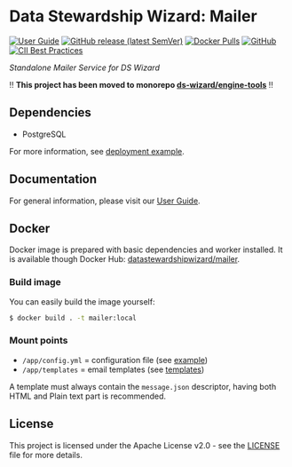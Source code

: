 # Data Stewardship Wizard: Mailer

[![User Guide](https://img.shields.io/badge/docs-User%20Guide-informational)](https://guide.ds-wizard.org)
[![GitHub release (latest SemVer)](https://img.shields.io/github/v/release/ds-wizard/mailer)](https://github.com/ds-wizard/mailer/releases)
[![Docker Pulls](https://img.shields.io/docker/pulls/datastewardshipwizard/mailer)](https://hub.docker.com/r/datastewardshipwizard/mailer)
[![GitHub](https://img.shields.io/github/license/ds-wizard/mailer)](LICENSE)
[![CII Best Practices](https://bestpractices.coreinfrastructure.org/projects/4975/badge)](https://bestpractices.coreinfrastructure.org/projects/4975)

*Standalone Mailer Service for DS Wizard*

:bangbang: **This project has been moved to monorepo [ds-wizard/engine-tools](https://github.com/ds-wizard/engine-tools)** :bangbang:

## Dependencies

-  PostgreSQL

For more information, see [deployment example](https://github.com/ds-wizard/dsw-deployment-example).

## Documentation

For general information, please visit our [User Guide](https://guide.ds-wizard.org).

## Docker

Docker image is prepared with basic dependencies and worker installed. It is available though Docker Hub: [datastewardshipwizard/mailer](https://hub.docker.com/r/datastewardshipwizard/mailer).

### Build image

You can easily build the image yourself:

```bash
$ docker build . -t mailer:local
```

### Mount points

- `/app/config.yml` = configuration file (see [example](config.example.yml))
- `/app/templates` = email templates (see [templates](templates))

A template must always contain the `message.json` descriptor, having both HTML and Plain text part is recommended.

## License

This project is licensed under the Apache License v2.0 - see the
[LICENSE](LICENSE) file for more details.
